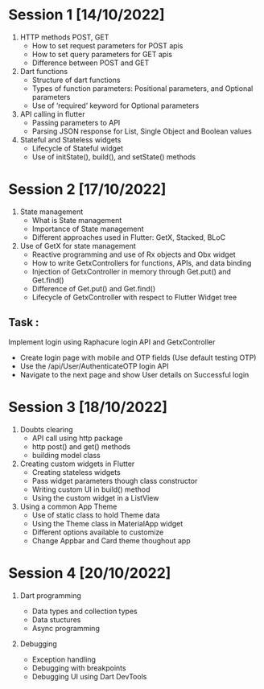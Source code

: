 # Session 1 [14/10/2022]
1. HTTP methods POST, GET 
    - How to set request parameters for POST apis 
    - How to set query parameters for GET apis 
    - Difference between POST and GET 
2. Dart functions 
    - Structure of dart functions 
    - Types of function parameters: Positional parameters, and Optional parameters 
    - Use of ‘required’ keyword for Optional parameters 
3. API calling in flutter 
    - Passing parameters to API 
    - Parsing JSON response for List, Single Object and Boolean values 
4. Stateful and Stateless widgets 
    - Lifecycle of Stateful widget 
    - Use of initState(), build(), and setState() methods


# Session 2 [17/10/2022]
1. State management 
    - What is State management 
    - Importance of State management 
    - Different approaches used in Flutter: GetX, Stacked, BLoC 
2. Use of GetX for state management 
    - Reactive programming and use of Rx objects and Obx widget 
    - How to write GetxControllers for functions, APIs, and data binding 
    - Injection of GetxController in memory through Get.put() and Get.find() 
    - Difference of Get.put() and Get.find() 
    - Lifecycle of GetxController with respect to Flutter Widget tree

## Task : 

Implement login using Raphacure login API and GetxController 
- Create login page with mobile and OTP fields (Use default testing OTP) 
- Use the /api/User/AuthenticateOTP  login API 
- Navigate to the next page and show User details on Successful login 


# Session 3 [18/10/2022]
1. Doubts clearing
    - API call using http package
    - http post() and get() methods
    - building model class
2. Creating custom widgets in Flutter
    - Creating stateless widgets
    - Pass widget parameters though class constructor
    - Writing custom UI in build() method
    - Using the custom widget in a ListView
3. Using a common App Theme
    - Use of static class to hold Theme data
    - Using the Theme class in MaterialApp widget
    - Different options available to customize
    - Change Appbar and Card theme thoughout app


# Session 4 [20/10/2022]
1. Dart programming
    - Data types and collection types
    - Data stuctures
    - Async programming

2. Debugging
    - Exception handling
    - Debugging with breakpoints
    - Debugging UI using Dart DevTools